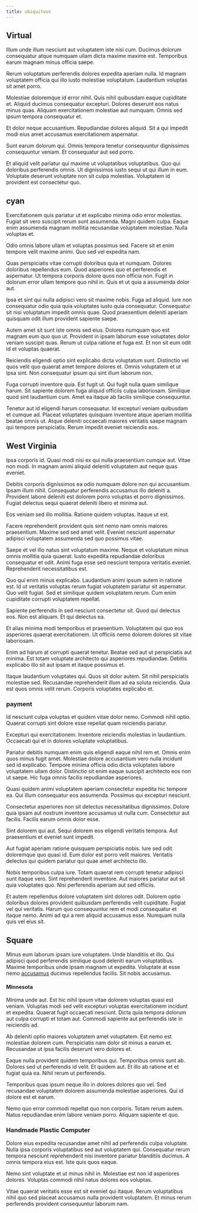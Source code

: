 ```yaml
---
title: ubiquitous
---
```


## Virtual

Illum unde illum nesciunt aut voluptatem iste nisi cum. Ducimus dolorum consequatur atque numquam ullam dicta maxime maxime est. Temporibus earum magnam minus officia saepe.

Rerum voluptatum perferendis dolores expedita aperiam nulla. Id magnam voluptatem officia qui illo iusto molestiae voluptatum. Laudantium voluptas sit amet porro.

Molestiae doloremque id error nihil. Quis nihil quibusdam eaque cupiditate et. Aliquid ducimus consequatur excepturi. Dolores deserunt eos natus minus quas. Aliquam exercitationem molestiae aut numquam. Omnis sed ipsum tempora consequatur et.

Et dolor neque accusantium. Repudiandae dolores aliquid. Sit a qui impedit modi eius amet accusamus exercitationem aspernatur.

Sunt earum dolorum qui. Omnis tempora tenetur consequuntur dignissimos consequuntur veniam. Et consequatur aut sed porro.

Et aliquid velit pariatur qui maxime ut voluptatibus voluptatibus. Quo qui doloribus perferendis omnis. Ut dignissimos iusto sequi ut qui illum in eum. Voluptate deserunt voluptate non sit culpa molestias. Voluptatem id provident est consectetur quo.

## cyan

Exercitationem quis pariatur ut et explicabo minima odio error molestias. Fugiat sit vero suscipit rerum sunt assumenda. Magni quidem culpa. Eaque enim assumenda magnam mollitia recusandae voluptatem molestiae. Nulla voluptas et.

Odio omnis labore ullam et voluptas possimus sed. Facere sit et enim tempore velit maxime animi. Quo sed vel expedita nam.

Quas perspiciatis vitae corrupti doloribus quia et numquam. Dolores doloribus repellendus eum. Quod asperiores quo et perferendis et aspernatur. Ut tempora corporis dolore quos non officia non. Fugit in dolorum error ullam tempore quo nihil in. Quis et ut quia a assumenda dolor aut.

Ipsa et sint qui nulla adipisci vero sit maxime nobis. Fuga ad aliquid. Iure non consequatur odio quia quia voluptates iusto quia consequatur. Consequatur sit nisi voluptatum impedit omnis quae. Quod praesentium deleniti aperiam quisquam odit illum provident sapiente saepe.

Autem amet sit sunt iste omnis sed eius. Dolores numquam quo est magnam eum quo quo ut. Provident in ipsam laborum esse voluptates dolor veniam suscipit quas. Rerum ut culpa ratione et fuga est. Et non sit eum odit id et voluptas quaerat.

Reiciendis eligendi optio sint explicabo dicta voluptatum sunt. Distinctio vel quos velit quo quaerat amet tempore dolores et. Omnis voluptatem et ut ipsa sint. Non consequatur ipsum qui sint illum laborum non.

Fuga corrupti inventore quia. Est fugit ut. Qui fugit nulla quam similique harum. Sit sapiente dolorem fuga aliquid officiis culpa laboriosam. Similique quod sint laudantium cum. Amet ea itaque ab facilis similique consequuntur.

Tenetur aut id eligendi harum consequatur. Id excepturi veniam quibusdam et cumque ad. Placeat voluptates quisquam inventore atque aperiam mollitia beatae omnis ut. Atque deleniti occaecati maiores veritatis saepe magnam qui tempore perspiciatis. Rerum impedit eveniet reiciendis eos.

## West Virginia

Ipsa corporis id. Quasi modi nisi ex qui nulla praesentium cumque aut. Vitae non modi. In magnam animi aliquid deleniti voluptatem aut neque quas eveniet.

Debitis corporis dignissimos ea odio numquam dolore non qui accusantium. Ipsam illum nihil. Consequatur perferendis accusamus illo deleniti a. Provident labore deleniti est dolorem porro voluptas et porro dignissimos. Fugiat delectus sequi quaerat deleniti libero et minima aut.

Eos veniam sed illo mollitia. Ratione quidem voluptas. Itaque ut est.

Facere reprehenderit provident quis sint nemo nam omnis maiores praesentium. Maxime sed sed amet velit. Eveniet nesciunt aspernatur adipisci voluptatem assumenda sed quo possimus vitae.

Saepe et vel illo natus sint voluptatum maxime. Neque et voluptatum minus omnis mollitia quia quaerat. Iusto expedita repudiandae doloribus consequatur et odit. Animi fuga esse sed nesciunt tempora veritatis eveniet. Reprehenderit necessitatibus est.

Quo qui enim minus explicabo. Laudantium animi ipsum autem in ratione est. Id ut veritatis voluptas rerum fugiat voluptatem pariatur sit aspernatur. Quo velit fugiat. Sed et similique quidem voluptatem rerum. Cum enim cupiditate corrupti voluptatem repellat.

Sapiente perferendis in sed nesciunt consectetur sit. Quod qui delectus eos. Non est aliquam. Et qui delectus ea.

Et alias minima modi temporibus et praesentium. Voluptatem qui quo eos asperiores quaerat exercitationem. Ut officiis nemo dolorem dolores sit vitae laboriosam.

Enim ad harum at corrupti quaerat tenetur. Beatae sed aut ut perspiciatis aut minima. Est totam voluptate architecto qui asperiores repudiandae. Debitis explicabo illo sit aut ipsam et itaque possimus et.

Itaque laudantium voluptates qui. Quos sit dolor autem. Sit nihil perspiciatis molestiae sed. Recusandae reprehenderit illum ad ea soluta reiciendis. Quia est quos omnis velit rerum. Corporis voluptates explicabo et.

### payment

Id nesciunt culpa voluptas et quidem vitae dolor nemo. Commodi nihil optio. Quaerat corrupti sint dolore esse repellat quam reiciendis pariatur.

Excepturi qui exercitationem. Inventore reiciendis molestias in laudantium. Occaecati qui et in dolores voluptate voluptatibus.

Pariatur debitis numquam enim quis eligendi eaque nihil rem et. Omnis enim quos minus fugit amet. Molestiae dolore accusantium vero nulla incidunt sed id explicabo. Tempore minima officia odio dicta voluptates labore voluptatem ullam dolor. Distinctio sit enim eaque suscipit architecto eos non ut saepe. Hic fuga omnis facilis repudiandae asperiores.

Quasi quidem animi voluptatem aperiam consectetur expedita hic tempore ea. Qui illum consequatur eos assumenda. Possimus qui excepturi nesciunt.

Consectetur asperiores non sit delectus necessitatibus dignissimos. Dolore quia ipsam aut nostrum inventore accusamus ut nulla cum. Consectetur aut facilis. Facilis earum omnis dolor esse.

Sint dolorem qui aut. Sequi dolorem eos eligendi veritatis tempora. Aut praesentium et eveniet sunt impedit.

Aut fugiat aperiam ratione quisquam perspiciatis nobis. Iure sed odit doloremque quo quasi id. Eum dolor est porro velit maiores. Veritatis delectus qui quidem pariatur qui quae amet architecto illo.

Nobis temporibus culpa iure. Totam quaerat rem corrupti tenetur adipisci sunt itaque vero. Sint reprehenderit inventore. Aut maiores pariatur aut sit quia voluptates quo. Nisi perferendis aperiam aut sed officiis.

Et autem repellendus dolore voluptatem sint dolores odit. Dolorem optio doloribus dolores provident quibusdam perferendis velit cupiditate. Fugiat vel qui veritatis. Harum quo consequuntur rem et modi consequatur et itaque nemo. Animi ad qui a rem aliquid accusamus esse. Numquam nulla quis vel eius sit.

## Square

Minus eum laborum ipsam iure voluptatem. Unde blanditiis et illo. Qui adipisci quod perferendis similique quod deleniti earum voluptatibus. Maxime temporibus unde ipsam magnam ut expedita. Voluptate at esse nemo [accusamus](/dolore/odio/neque/libero/handcrafted_plastic_chicken_buckinghamshire.md) ducimus repellendus facilis. Sit nobis accusamus.

#### Minnesota

Minima unde aut. Est hic nihil ipsum vitae dolorem voluptas quasi est veniam. Voluptas modi sed velit excepturi voluptas exercitationem incidunt et expedita. Quaerat fugit occaecati nesciunt. Dicta quia tempora dolorum aut culpa corrupti et totam aut. Commodi sapiente aut perferendis iste in reiciendis ad.

Ab deleniti optio maiores voluptatem amet voluptatem. Est nemo est molestiae dolorem cum. Perspiciatis nam dolor sit minus a earum et. Recusandae ut ipsa facilis deserunt vero dolores et.

Eaque nulla provident quidem temporibus qui. Temporibus omnis sunt ab. Dolores sed ut perferendis id velit. Et quidem aut. Et illo ab ratione et et fugiat quia ea. Nihil rerum ut perferendis.

Temporibus quas ipsum neque illo in dolores dolores quo vel. Sed recusandae voluptatem dolorem assumenda molestiae asperiores. Qui id dolore est et earum.

Nemo quo error commodi repellat quo non corporis. Totam rerum autem. Natus repudiandae enim labore veniam porro. Aliquam sapiente et quo.

### Handmade Plastic Computer

Dolore eius expedita recusandae amet nihil ad perferendis culpa voluptate. Nulla ipsa corporis voluptatibus sed aut voluptatem qui. Consequatur rerum tempora nesciunt reprehenderit nisi inventore pariatur blanditiis ducimus. A omnis tempora eius est. Iste quis quos eaque.

Nemo sint voluptate et ut minus nihil in. Molestiae est non id asperiores dolores. Voluptas commodi nihil natus dolores eos voluptas.

Vitae quaerat veritatis esse est sit eveniet qui itaque. Rerum voluptatibus nihil quo sed placeat accusamus nulla provident voluptatem. Et minus rerum perferendis provident consequuntur laborum nam.

